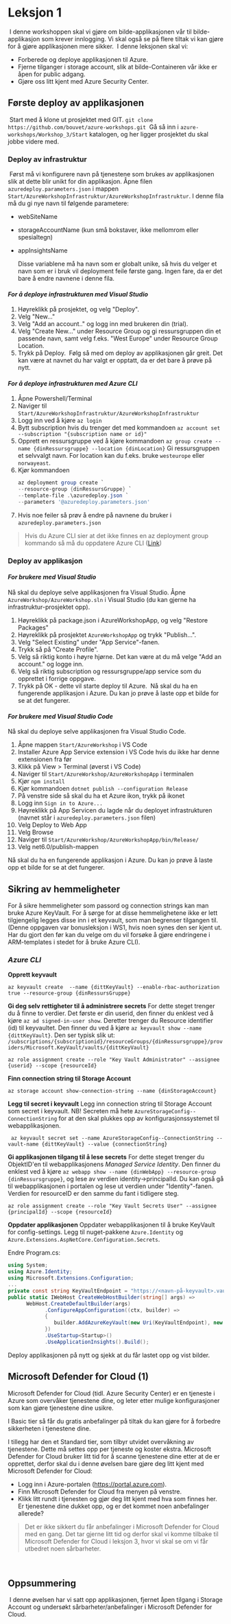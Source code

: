 # Leksjon 1

​
I denne workshoppen skal vi gjøre om bilde-applikasjonen vår til bilde-applikasjon som krever innlogging. Vi skal også se
på flere tiltak vi kan gjøre for å gjøre applikasjonen mere sikker.
​
I denne leksjonen skal vi:
​

- Forberede og deploye applikasjonen til Azure.
- Fjerne tilganger i storage account, slik at bilde-Containeren vår ikke er åpen for public adgang.
- Gjøre oss litt kjent med Azure Security Center.
  ​

## Første deploy av applikasjonen

​
Start med å klone ut prosjektet med GIT.
​
`git clone https://github.com/bouvet/azure-workshops.git`
​
Gå så inn i `azure-workshops/Workshop_3/Start` katalogen, og her ligger prosjektet du skal jobbe videre med.
​

### Deploy av infrastruktur

​
Først må vi konfigurere navn på tjenestene som brukes av applikasjonen slik at dette blir unikt for din applikasjon. Åpne filen `azuredeploy.parameters.json` i mappen `Start/AzureWorkshopInfrastruktur/AzureWorkshopInfrastruktur`. I denne fila må du gi nye navn til følgende parametere:
​

- webSiteName
- storageAccountName (kun små bokstaver, ikke mellomrom eller spesialtegn)
- appInsightsName
  ​

  Disse variablene må ha navn som er globalt unike, så hvis du velger et navn som er i bruk vil deployment feile første gang. Ingen fare, da er det bare å endre navnene i denne fila.

#### _For å deploye infrastrukturen med Visual Studio_

1. Høyreklikk på prosjektet, og velg "Deploy".
2. Velg "New..."
3. Velg "Add an account.." og logg inn med brukeren din (trial).
4. Velg "Create New..." under Resource Group og gi ressursgruppen din et passende navn, samt velg f.eks. "West Europe" under Resource Group Location.
5. Trykk på Deploy.
   ​
   Følg så med om deploy av applikasjonen går greit. Det kan være at navnet du har valgt er opptatt, da er det bare å prøve på nytt.
   ​

#### _For å deploye infrastrukturen med Azure CLI_
1. Åpne Powershell/Terminal
1. Naviger til `Start/AzureWorkshopInfrastruktur/AzureWorkshopInfrastruktur`
1. Logg inn ved å kjøre `az login`
1. Bytt subscription hvis du trenger det med kommandoen `az account set --subscription "{subscription name or id}"`
1. Opprett en ressursgruppe ved å kjøre kommandoen ```az group create --name {dinRessursgruppe} --location {dinLocation}``` Gi ressursgruppen et selvvalgt navn. For location kan du f.eks. bruke `westeurope`  eller `norwayeast`.
1. Kjør kommandoen 
   ```powershell
   az deployment group create `
   --resource-group {dinRessursGruppe} `
   --template-file .\azuredeploy.json `
   --parameters '@azuredeploy.parameters.json'
   ```
1. Hvis noe feiler så prøv å endre på navnene du bruker i `azuredeploy.parameters.json`

> Hvis du Azure CLI sier at det ikke finnes en az deployment group kommando så må du oppdatere Azure CLI ([Link](https://docs.microsoft.com/en-us/cli/azure/install-azure-cli))

### Deploy av applikasjon

#### _For brukere med Visual Studio​_

Nå skal du deploye selve applikasjonen fra Visual Studio. Åpne `AzureWorkshop/AzureWorkshop.sln` i Visual Studio (du kan gjerne ha infrastruktur-prosjektet opp).
​

1. Høyreklikk på package.json i AzureWorkshopApp, og velg "Restore Packages"
2. Høyreklikk på prosjektet `AzureWorkshopApp` og trykk "Publish...".
3. Velg "Select Existing" under "App Service"-fanen.
4. Trykk så på "Create Profile".
5. Velg så riktig konto i høyre hjørne. Det kan være at du må velge "Add an account." og logge inn.
6. Velg så riktig subscription og ressursgruppe/app service som du opprettet i forrige oppgave.
7. Trykk på OK - dette vil starte deploy til Azure.
   ​
   Nå skal du ha en fungerende applikasjon i Azure. Du kan jo prøve å laste opp et bilde for se at det fungerer.
   ​

#### _For brukere med Visual Studio Code_

Nå skal du deploye selve applikasjonen fra Visual Studio Code.

1. Åpne mappen `Start/AzureWorkshop` i VS Code
2. Installer Azure App Service extension i VS Code hvis du ikke har denne extensionen fra før
3. Klikk på View > Terminal (øverst i VS Code)
4. Naviger til `Start/AzureWorkshop/AzureWorkshopApp` i terminalen
5. Kjør `npm install`
6. Kjør kommandoen `dotnet publish --configuration Release`
7. På venstre side så skal du ha et Azure ikon, trykk på ikonet
8. Logg inn `Sign in to Azure...`
9. Høyreklikk på App Servicen du lagde når du deployet infrastrukturen (navnet står i `azuredeploy.parameters.json` filen)
10. Velg Deploy to Web App
11. Velg Browse
12. Naviger til `Start/AzureWorkshop/AzureWorkshopApp/bin/Release/`
13. Velg net6.0/publish-mappen

Nå skal du ha en fungerende applikasjon i Azure. Du kan jo prøve å laste opp et bilde for se at det fungerer.

## Sikring av hemmeligheter
For å sikre hemmeligheter som passord og connection strings kan man bruke Azure KeyVault. For å sørge for at disse hemmelighetene ikke er lett tilgjengelig legges disse inn i et keyvault, som man begrenser tilgangen til.
(Denne oppgaven var bonusleksjon i WS1, hvis noen synes den ser kjent ut. Har du gjort den før kan du velge om du vil forsøke å gjøre endringene i ARM-templates i stedet for å bruke Azure CLI).

### _Azure CLI_
**Opprett keyvault**
```
az keyvault create  --name {dittKeyVault} --enable-rbac-authorization true --resource-group {dinRessursGruppe}
```
**Gi deg selv rettigheter til å administrere secrets**
For dette steget trenger du å finne to verdier. Det første er din userid, den finner du enklest ved å kjøre `az ad signed-in-user show`. 
Deretter trenger du Resource identifier (id) til keyvaultet. Den finner du ved å kjøre `az keyvault show --name {dittKeyVault}`. Den ser typisk slik ut: `/subscriptions/{subscriptionid}/resourceGroups/{dinRessursgruppe}/providers/Microsoft.KeyVault/vaults/{dittKeyVault}`

```
az role assignment create --role "Key Vault Administrator" --assignee {userid} --scope {resourceId}
```

**Finn connection string til Storage Account**
```
az storage account show-connection-string --name {dinStorageAccount} 
```
**Legg til secret i keyvault** 
Legg inn connection string til Storage Account som secret i keyvault. NB! Secreten må hete `AzureStorageConfig--ConnectionString` for at den skal plukkes opp av konfigurasjonssystemet til webapplikasjonen.
```
 az keyvault secret set --name AzureStorageConfig--ConnectionString --vault-name {dittKeyVault} --value {connectionString}
```

**Gi applikasjonen tilgang til å lese secrets**
For dette steget trenger du ObjektID'en til webapplikasjonens _Managed Service Identity_. Den finner du enklest ved å kjøre `az webapp show --name {dinWebApp} --resource-group {dinRessursgruppe}`, og lese av verdien identity->principalId. Du kan også gå til webapplikasjonen i portalen og lese ut verdien under "Identity"-fanen.  Verdien for resourceID  er den samme du fant i tidligere steg.
```
az role assignment create --role "Key Vault Secrets User" --assignee {principalId} --scope {resourceId}
```

**Oppdater applikasjonen**
Oppdater webapplikasjonen til å bruke KeyVault for config-settings.
Legg til nuget-pakkene `Azure.Identity` og `Azure.Extensions.AspNetCore.Configuration.Secrets`.

Endre Program.cs: 
```cs
using System;
using Azure.Identity;
using Microsoft.Extensions.Configuration;
...
private const string KeyVaultEndpoint = "https://<navn-på-keyvault>.vault.azure.net/";
public static IWebHost CreateWebHostBuilder(string[] args) =>
      WebHost.CreateDefaultBuilder(args)
            .ConfigureAppConfiguration((ctx, builder) =>
            {
               builder.AddAzureKeyVault(new Uri(KeyVaultEndpoint), new DefaultAzureCredential());
            })
            .UseStartup<Startup>()
            .UseApplicationInsights().Build();
```

Deploy applikasjonen på nytt og sjekk at du får lastet opp og vist bilder.
   ​

## Microsoft Defender for Cloud (1)

Microsoft Defender for Cloud (tidl. Azure Security Center) er en tjeneste i Azure som overvåker tjenestene dine, og leter etter mulige konfigurasjoner som kan gjøre tjenestene
dine usikre.

I Basic tier så får du gratis anbefalinger på tiltak du kan gjøre for å forbedre sikkerheten i tjenestene dine.

I tillegg har den et Standard tier, som tilbyr utvidet overvåkning av tjenestene. Dette må settes opp per tjeneste og koster ekstra.
​
Microsoft Defender for Cloud bruker litt tid for å scanne tjenestene dine etter at de er opprettet, derfor skal du i denne øvelsen bare gjøre deg litt kjent med Microsoft Defender for Cloud:
​

- Logg inn i Azure-portalen (https://portal.azure.com).
- Finn Microsoft Defender for Cloud fra menyen på venstre.
- Klikk litt rundt i tjenesten og gjør deg litt kjent med hva som finnes her. Er tjenestene dine dukket opp, og er det kommet noen anbefalinger allerede?

> Det er ikke sikkert du får anbefalinger i Microsoft Defender for Cloud med en gang. Det tar gjerne litt tid og derfor skal vi komme tilbake til Microsoft Defender for Cloud i leksjon 3, hvor vi skal se om vi får utbedret noen sårbarheter.

​

## Oppsummering

​
I denne øvelsen har vi satt opp applikasjonen, fjernet åpen tilgang i Storage Account og undersøkt sårbarheter/anbefalinger i Microsoft Defender for Cloud.
